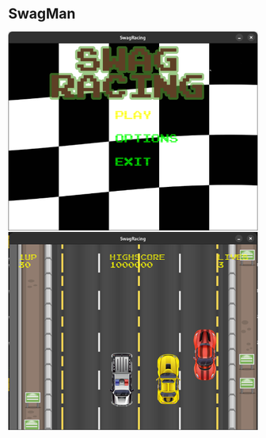 # SwagMan
![Alt text](Resources/Images/MainMenuPreview.png?raw=true "SwagRacing Main Menu")
![Alt text](Resources/Images/GamePlay.png?raw=true "SwagRacing Game Play Preview")
